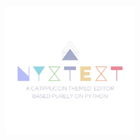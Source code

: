 <h3 align="center">
	<img src="main/assets/logo/logo.png" width="300" alt="Logo"/><br/>
    <img src="main/assets/misc/transparent.png" height="30" width="0px"/>
	<img src="main/assets/misc/transparent.png" height="30" width="0px"/>
</h3>
